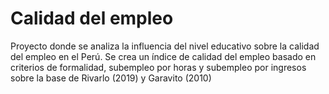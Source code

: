 # Calidad del empleo
Proyecto donde se analiza la influencia del nivel educativo sobre la calidad del empleo en el Perú. Se crea un índice de calidad del empleo basado en criterios de formalidad, subempleo por horas y subempleo por ingresos sobre la base de Rivarlo (2019) y Garavito (2010)
